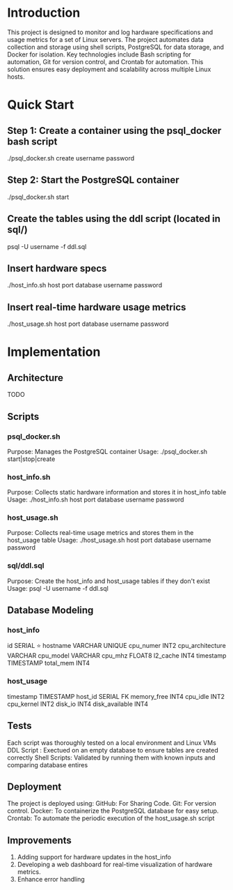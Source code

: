 # Introduction
This project is designed to monitor and log hardware specifications and usage metrics for a set of Linux servers. The project automates data collection and storage using shell scripts, PostgreSQL for data storage, and Docker for isolation. Key technologies include Bash scripting for automation, Git for version control, and Crontab for automation. This solution ensures easy deployment and scalability across multiple Linux hosts.

# Quick Start
## Step 1: Create a container using the psql_docker bash script
./psql_docker.sh create username password

## Step 2: Start the PostgreSQL container
./psql_docker.sh start

## Create the tables using the ddl script (located in sql/)
psql -U username -f ddl.sql

## Insert hardware specs
./host_info.sh host port database username password 

## Insert real-time hardware usage metrics 
./host_usage.sh host port database username password


# Implementation
## Architecture
TODO

## Scripts
### psql_docker.sh
Purpose: Manages the PostgreSQL container
Usage: ./psql_docker.sh start|stop|create
### host_info.sh
Purpose: Collects static hardware information and stores it in host_info table
Usage: ./host_info.sh host port database username password
### host_usage.sh
Purpose: Collects real-time usage metrics and stores them in the host_usage table
Usage: ./host_usage.sh host port database username password
### sql/ddl.sql
Purpose: Create the host_info and host_usage tables if they don't exist
Usage: psql -U username -f ddl.sql

## Database Modeling
### host_info
id SERIAL ⭐
hostname VARCHAR UNIQUE 
cpu_numer INT2
cpu_architecture VARCHAR
cpu_model VARCHAR
cpu_mhz FLOAT8
l2_cache INT4
timestamp TIMESTAMP
total_mem INT4

### host_usage
timestamp TIMESTAMP
host_id SERIAL FK
memory_free INT4
cpu_idle INT2
cpu_kernel INT2
disk_io INT4
disk_available INT4

## Tests
Each script was thoroughly tested on a local environment and Linux VMs
DDL Script : Exectued on an empty database to ensure tables are created correctly
Shell Scripts: Validated by running them with known inputs and comparing database entires

## Deployment
The project is deployed using:
GitHub: For Sharing Code.
Git: For version control.
Docker: To containerize the PostgreSQL database for easy setup.
Crontab: To automate the periodic execution of the host_usage.sh script

## Improvements
1. Adding support for hardware updates in the host_info
2. Developing a web dashboard for real-time visualization of hardware metrics.
3. Enhance error handling
